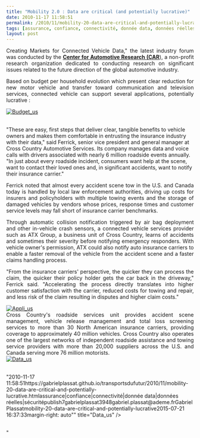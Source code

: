 ```yaml
---
title: "Mobility 2.0 : Data are critical (and potentially lucrative)"
date: 2010-11-17 11:58:51
permalink: /2010/11/mobility-20-data-are-critical-and-potentially-lucrative.html
tags: [assurance, confiance, connectivité, donnée data, données réelles, sécurité]
layout: post
---
```


<p style="text-align: justify">Creating Markets for Connected Vehicle Data," the latest industry forum was conducted by the <strong><a href="http://www.crosscountry-auto.com/connected-vehicle-solutions" target="_blank">Center for Automotive Research (CAR</a></strong>), a non-profit research organization dedicated to conducting research on significant issues related to the future direction of the global automotive industry.</p> <p style="text-align: justify">Based on budget per household evolution which present clear reduction for new motor vehicle and transfer toward communication and television services, connected vehicle can support several applications, potentially lucrative :</p> <p style="text-align: justify"><a href="https://gabrielplassat.github.io/transportsdufutur/wp-content/uploads/sites/6/old/6a0120a66d2ad4970b0133f5f55d6e970b-800wi.jpg" rel="lightbox"><img alt="Budget_us" class="asset  asset-image at-xid-6a0120a66d2ad4970b0133f5f55d6e970b" src="/wp-content/uploads/sites/6/old/6a0120a66d2ad4970b0133f5f55d6e970b-500wi.jpg" style="margin-left: automargin-right: auto" title="Budget_us" /></a>  </p>  <!--more-->  <br />"These are easy, first steps that deliver clear, tangible benefits to vehicle owners and makes them comfortable in entrusting the insurance industry with their data," said Ferrick, senior vice president and general manager at Cross Country Automotive Services. Its company manages data and voice calls with drivers associated with nearly 6 million roadside events annually. "In just about every roadside incident, consumers want help at the scene, want to contact their loved ones and, in significant accidents, want to notify their insurance carrier." <p style="text-align: justify">Ferrick noted that almost every accident scene tow in the U.S. and Canada today is handled by local law enforcement authorities, driving up costs for insurers and policyholders with multiple towing events and the storage of damaged vehicles by vendors whose prices, response times and customer service levels may fall short of insurance carrier benchmarks.</p> <p style="text-align: justify">Through automatic collision notification triggered by air bag deployment and other in-vehicle crash sensors, a connected vehicle services provider such as ATX Group, a business unit of Cross Country, learns of accidents and sometimes their severity before notifying emergency responders. With vehicle owner's permission, ATX could also notify auto insurance carriers to enable a faster removal of the vehicle from the accident scene and a faster claims handling process.</p> <p style="text-align: justify">"From the insurance carriers' perspective, the quicker they can process the claim, the quicker their policy holder gets the car back in the driveway," Ferrick said. "Accelerating the process directly translates into higher customer satisfaction with the carrier, reduced costs for towing and repair, and less risk of the claim resulting in disputes and higher claim costs."</p> <p style="text-align: justify"><a href="https://gabrielplassat.github.io/transportsdufutur/wp-content/uploads/sites/6/old/6a0120a66d2ad4970b0133f5f5602e970b-800wi.jpg" rel="lightbox"><img alt="Appli_us" class="asset  asset-image at-xid-6a0120a66d2ad4970b0133f5f5602e970b" src="/wp-content/uploads/sites/6/old/6a0120a66d2ad4970b0133f5f5602e970b-500wi.jpg" style="margin-left: automargin-right: auto" title="Appli_us" /></a> <br />Cross Country's roadside services unit provides accident scene management, vehicle release management and total loss screening services to more than 30 North American insurance carriers, providing coverage to approximately 40 million vehicles. Cross Country also operates one of the largest networks of independent roadside assistance and towing service providers with more than 20,000 suppliers across the U.S. and Canada serving more 76 million motorists.<br /><a href="https://gabrielplassat.github.io/transportsdufutur/wp-content/uploads/sites/6/old/6a0120a66d2ad4970b0133f5f55f4d970b-800wi.jpg" rel="lightbox"><img alt="Data_us" class="asset  asset-image at-xid-6a0120a66d2ad4970b0133f5f55f4d970b" src="/wp-content/uploads/sites/6/old/6a0120a66d2ad4970b0133f5f55f4d970b-500wi.jpg" style="margin-left: automargin-right: auto" title="Data_us" /></a> <br /> </p>"2010-11-17 11:58:51https://gabrielplassat.github.io/transportsdufutur/2010/11/mobility-20-data-are-critical-and-potentially-lucrative.htmlassurance|confiance|connectivité|donnée data|données réelles|sécuritépublish7gabrielplassat3948gabriel.plassat@ademe.frGabrielPlassatmobility-20-data-are-critical-and-potentially-lucrative2015-07-21 16:37:33margin-right: auto"" title="Data_us" /></a> <br /> </p>"

